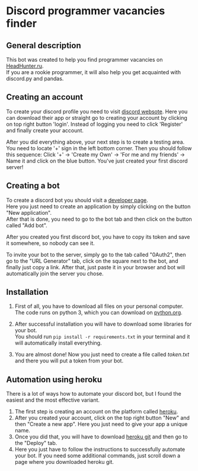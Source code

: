 # Discord programmer vacancies finder

## General description

This bot was created to help you find programmer vacancies on [HeadHunter.ru](https://hh.ru/).\
If you are a rookie programmer, it will also help you get acquainted with discord.py and pandas.

## Creating an account

To create your discord profile you need to visit [discord websote](https://discord.com/). Here you can download their app
or straight go to creating your account by clicking on top right button 'login'. Instead of logging you need to click 'Register' and finally create your account.

After you did everything above, your next step is to create a testing area. You need to locate '+' sign in the left bottom corner.
Then you should follow this sequence: Click '+' -> 'Create my Own' -> 'For me and my friends' -> Name it and click on the blue button.
You've just created your first discord server!

## Creating a bot

To create a discord bot you should visit a [developer page](https://discord.com/developers/applications/).\
Here you just need to create an application by simply clicking on the button "New application".\
After that is done, you need to go to the bot tab and then click on the button called "Add bot".

After you created you first discord bot, you have to copy its token and save it somewhere, so nobody can see it.

To invite your bot to the server, simply go to the tab called "0Auth2", then go to the "URL Generator" tab, 
click on the square next to the bot, and finally just copy a link. After that, just paste it in your browser and bot will automatically join the server you chose.

## Installation

1. First of all, you have to download all files on your personal computer. The code runs on python 3,
 which you can download on [python.org](https://www.python.org/downloads/).
 
2. After successful installation you will have to download some libraries for your bot.\
You should run `pip install -r requirements.txt` in your terminal and it will automatically install everything.
    
3. You are almost done! Now you just need to create a file called *token.txt* and there you will put a token from your bot.


## Automation using heroku

There is a lot of ways how to automate your discord bot, but I found the easiest and the most effective variant.

1. The first step is creating an account on the platform called [heroku](https://www.heroku.com/).
2. After you created your account, click on the top right button "New" and then "Create a new app". Here you just need to give your app a unique name.
3. Once you did that, you will have to download [heroku git](https://devcenter.heroku.com/articles/heroku-cli) and then go to the "Deploy" tab.
4. Here you just have to follow the instructions to successfully automate your bot. If you need some additional commands, just scroll down a page where you downloaded heroku git.
